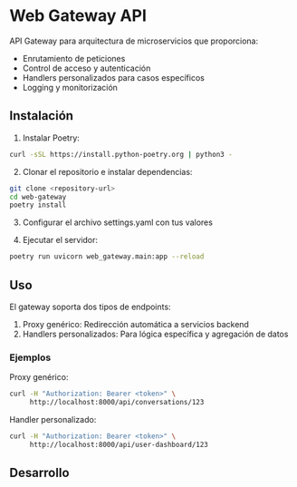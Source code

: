 # Web Gateway API

API Gateway para arquitectura de microservicios que proporciona:
- Enrutamiento de peticiones
- Control de acceso y autenticación
- Handlers personalizados para casos específicos
- Logging y monitorización

## Instalación

1. Instalar Poetry:
```bash
curl -sSL https://install.python-poetry.org | python3 -
```

2. Clonar el repositorio e instalar dependencias:
```bash
git clone <repository-url>
cd web-gateway
poetry install
```

3. Configurar el archivo settings.yaml con tus valores

4. Ejecutar el servidor:
```bash
poetry run uvicorn web_gateway.main:app --reload
```

## Uso

El gateway soporta dos tipos de endpoints:
1. Proxy genérico: Redirección automática a servicios backend
2. Handlers personalizados: Para lógica específica y agregación de datos

### Ejemplos

Proxy genérico:
```bash
curl -H "Authorization: Bearer <token>" \
     http://localhost:8000/api/conversations/123
```

Handler personalizado:
```bash
curl -H "Authorization: Bearer <token>" \
     http://localhost:8000/api/user-dashboard/123
```

## Desarrollo
